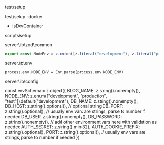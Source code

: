 
test\setup

test\setup
-docker
- isDevContainer

scripts\setup

server\lib\zod\common

```ts
export const NodeEnv = z.union([z.literal("development"), z.literal("production"), z.literal("test")])
```

server.lib\env

```
process.env.NODE_ENV = Env.parse(process.env.NODE_ENV)
```

server\lib\config


const envSchema = z.object({
	BLOG_NAME: z.string().nonempty(),
	NODE_ENV: z.enum(["development", "production", "test"]).default("development"),
	DB_NAME: z.string().nonempty(),
	DB_HOST: z.string().optional(), // optional string
	DB_PORT: z.string().optional(), // usually env vars are strings, parse to number if needed
	DB_USER: z.string().nonempty(),
	DB_PASSWORD: z.string().nonempty(),
	// add other environment vars here with validation as needed
	AUTH_SECRET: z.string().min(32),
	AUTH_COOKIE_PREFIX: z.string().optional(),
	PORT: z.string().optional(), // usually env vars are strings, parse to number if needed
})